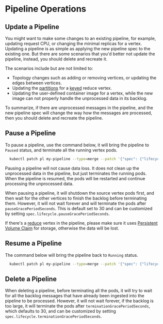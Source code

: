 # Pipeline Operations

## Update a Pipeline

You might want to make some changes to an existing pipeline, for example, updating request CPU, or changing the minimal replicas for a vertex. Updating a pipeline is as simple as applying the new pipeline spec to the existing one. But there are some scenarios that you'd better not update the pipeline, instead, you should delete and recreate it.

The scenarios include but are not limited to:

- Topology changes such as adding or removing vertices, or updating the edges between vertices.
- Updating the [partitions](multi-partition.md) for a [keyed](../user-defined-functions/reduce/windowing/windowing.md#keyed) reduce vertex.
- Updating the user-defined container image for a vertex, while the new image can not properly handle the unprocessed data in its backlog.

To summarize, if there are unprocessed messages in the pipeline, and the new pipeline spec will change the way how the messages are processed, then you should delete and recreate the pipeline.

## Pause a Pipeline

To pause a pipeline, use the command below, it will bring the pipeline to `Paused` status, and terminate all the running vertex pods.

```bash
  kubectl patch pl my-pipeline --type=merge --patch '{"spec": {"lifecycle": {"desiredPhase": "Paused"}}}'
```

Pausing a pipeline will not cause data loss. It does not clean up the unprocessed data in the pipeline, but just terminates the running pods. When the pipeline is resumed, the pods will be restarted and continue processing the unprocessed data.

When pausing a pipeline, it will shutdown the source vertex pods first, and then wait for the other vertices to finish the backlog before terminating them. However, it will not wait forever and will terminate the pods after `pauseGracePeriodSeconds`. This is default set to 30 and can be customized by setting `spec.lifecycle.pauseGracePeriodSeconds`.

If there's a [reduce](../user-defined-functions/reduce/reduce.md) vertex in the pipeline, please make sure it uses [Persistent Volume Claim](../user-defined-functions/reduce/reduce.md#persistent-volume-claim-pvc) for storage, otherwise the data will be lost.

## Resume a Pipeline

The command below will bring the pipeline back to `Running` status.

```bash
  kubectl patch pl my-pipeline --type=merge --patch '{"spec": {"lifecycle": {"desiredPhase": "Running"}}}'
```

## Delete a Pipeline

When deleting a pipeline, before terminating all the pods, it will try to wait for all the backlog messages that have already been ingested into the pipeline to be processed. However, it will not wait forever, if the backlog is too large, it will terminate the pods after `terminationGracePeriodSeconds`, which defaults to 30, and can be customized by setting `spec.lifecycle.terminationGracePeriodSeconds`.
